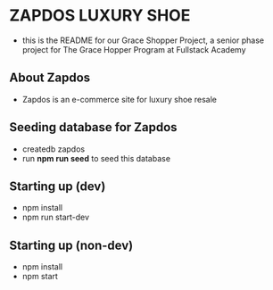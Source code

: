 # ZAPDOS LUXURY SHOE

* this is the README for our Grace Shopper Project, a senior phase project for The Grace Hopper Program at Fullstack Academy

## About Zapdos

* Zapdos is an e-commerce site for luxury shoe resale

## Seeding database for Zapdos

* createdb zapdos
* run **npm run seed** to seed this database

## Starting up (dev)

* npm install
* npm run start-dev

## Starting up (non-dev)

* npm install
* npm start
